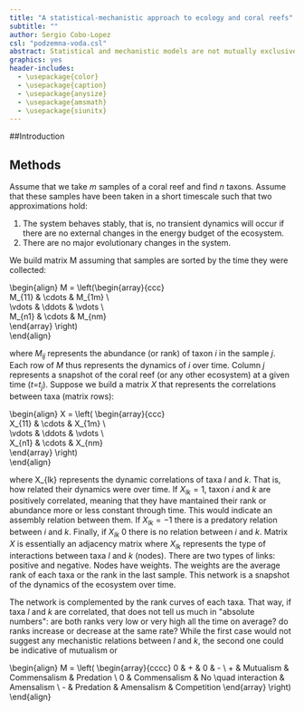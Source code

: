 ```yaml
---                                                                                                 
title: "A statistical-mechanistic approach to ecology and coral reefs" 
subtitle: ""                                                                                        
author: Sergio Cobo-Lopez
csl: "podzemna-voda.csl"                                                                            
abstract: Statistical and mechanistic models are not mutually exclusive, but complementary. While statistical models allow for very broad hypotheses testing, they do not implement causality. On the other hand, mechanistic models allow for very specific hypothesis testing. We propose a framework for the study of ecological systems that combines statistical learning with mechanistic models for dynamical ecological systems.
graphics: yes                                                                                       
header-includes:                                                                                    
  - \usepackage{color}                                                                              
  - \usepackage{caption}                                                                            
  - \usepackage{anysize}                                                                            
  - \usepackage{amsmath}                                                                            
  - \usepackage{siunitx}
---                                                                                                 
```

                                                                                                   
[comment]: <> (To compile this document with a bibliography: pandoc Statistical_Mechanistic_Models.md -o Statistical_Mechanistic_Models.pdf --bibliography Bibliography.bib)
##Introduction



## Methods

Assume that we take $m$ samples of a coral reef and find $n$ taxons. Assume that these samples have been taken in a short timescale such that two approximations hold:
1. The system behaves stably, that is, no transient dynamics will occur if there are no external changes in the energy budget of the ecosystem.
2. There are no major evolutionary changes in the system.

We build matrix M assuming that samples are sorted by the time they were collected:


\begin{align}
  M = \left(\begin{array}{ccc}                                                                     
      M_{11} & \cdots & M_{1m} \\                                                                   
      \vdots & \ddots & \vdots \\                                                                   
      M_{n1} & \cdots & M_{nm}                                                                      
    \end{array} \right)                                                                             
\end{align}

where $M_{ij}$ represents the abundance (or rank) of taxon $i$ in the sample $j$. Each row of $M$ thus represents the dynamics of $i$ over time. Column $j$ represents a snapshot of the coral reef (or any other ecosystem) at a given time ($t$=$t_j$).
Suppose we build a matrix $X$ that represents the correlations between taxa (matrix rows):


\begin{align}
  X = \left( \begin{array}{ccc}                                                                     
      X_{11} & \cdots & X_{1m} \\                                                                   
      \vdots & \ddots & \vdots \\                                                                   
      X_{n1} & \cdots & X_{nm}                                                                      
    \end{array} \right)                                                                            
\end{align}

where X_{lk} represents the dynamic correlations of taxa $l$ and $k$. That is, how related their dynamics were over time.
If $X_{lk}=1$, taxon $i$ and $k$ are positively correlated, meaning that they have mantained their rank or abundance more or less constant through time. This would indicate an assembly relation between them.
If $X_{lk}=-1$ there is a predatory relation between $i$ and $k$.
Finally, if $X_{lk}~0$ there is no relation between $i$ and $k$.
Matrix $X$ is essentially an adjacency matrix where $X_{lk}$ represents the type of interactions between taxa $l$ and $k$ (nodes). There are two types of links: positive and negative.
Nodes have weights. The weights are the average rank of each taxa or the rank in the last sample.
This network is a snapshot of the dynamics of the ecosystem over time.

The network is complemented by the rank curves of each taxa. That way, if taxa $l$ and $k$ are correlated, that does not tell us much in "absolute numbers": are both ranks very low or very high all the time on average? do ranks increase or decrease at the same rate? While the first case would not suggest any mechanistic relations between $l$ and $k$, the second one could be indicative of mutualism or 

\begin{align}
  M = \left( \begin{array}{cccc}
        0     & + & 0 & - \\
        +     &  Mutualism & Commensalism & Predation \\
	0     &  Commensalism & No \quad interaction & Amensalism \\
	-     &  Predation & Amensalism & Competition
    \end{array} \right)                                                                             
\end{align}                                                                              


